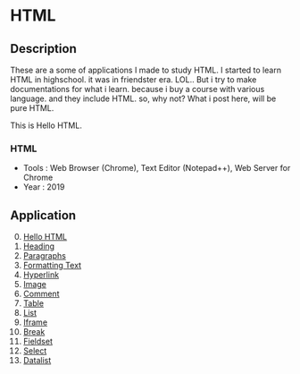 # HTML

## Description
These are a some of applications I made to study HTML. I started to learn HTML in highschool. it was in friendster era. LOL..
But i try to make documentations for what i learn. because i buy a course with various language. and they include HTML. so, why not?
What i post here, will be pure HTML.

This is Hello HTML. 

### HTML
  - Tools : Web Browser (Chrome), Text Editor (Notepad++), Web Server for Chrome
  - Year : 2019

## Application
 0. [ Hello HTML ](https://github.com/Hidayat-rivai/html)
 1. [ Heading ](https://github.com/Hidayat-rivai/html_heading)
 2. [ Paragraphs ](https://github.com/Hidayat-rivai/html_paragraphs)
 3. [ Formatting Text ](https://github.com/Hidayat-rivai/html_formatting_text)
 4. [ Hyperlink ](https://github.com/Hidayat-rivai/html_hyperlink)
 5. [ Image ](https://github.com/Hidayat-rivai/html_image)
 6. [ Comment ](https://github.com/Hidayat-rivai/html_comment)
 7. [ Table ](https://github.com/Hidayat-rivai/html_table)
 8. [ List ](https://github.com/Hidayat-rivai/html_list)
 9. [ Iframe ](https://github.com/Hidayat-rivai/html_iframe)
 10. [ Break ](https://github.com/Hidayat-rivai/html_break)
 11. [ Fieldset ](https://github.com/Hidayat-rivai/html_fieldset)
 12. [ Select ](https://github.com/Hidayat-rivai/html_select)
 13. [ Datalist ](https://github.com/Hidayat-rivai/html_datalist)

